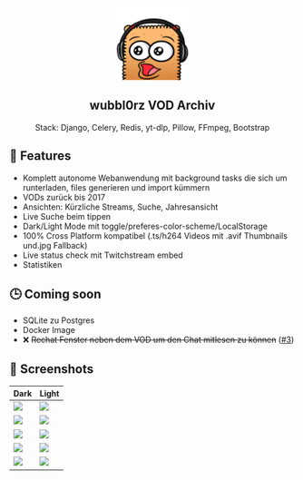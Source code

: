 <div align="center" width="100%">
    <img src="wubbl0rz_archiv/archiv/static/img/wubPog.png" width="128"/>
</div>

<div align="center" width="100%">
    <h2>wubbl0rz VOD Archiv</h2>
    <p>Stack: Django, Celery, Redis, yt-dlp, Pillow, FFmpeg, Bootstrap</p>
</div>

## 🚀 Features

* Komplett autonome Webanwendung mit background tasks die sich um runterladen, files generieren und import kümmern
* VODs zurück bis 2017
* Ansichten: Kürzliche Streams, Suche, Jahresansicht
* Live Suche beim tippen
* Dark/Light Mode mit toggle/preferes-color-scheme/LocalStorage
* 100% Cross Platform kompatibel (.ts/h264 Videos mit .avif Thumbnails und.jpg Fallback)
* Live status check mit Twitchstream embed
* Statistiken

## 🕒 Coming soon

* SQLite zu Postgres
* Docker Image
* ❌ ~~Rechat Fenster neben dem VOD um den Chat mitlesen zu können~~ ([#3](https://github.com/AgileProggers/wubbl0rz-archiv/issues/3))

## 📸 Screenshots

| Dark | Light |
| ---- | ----- |
| ![](https://raw.githubusercontent.com/AgileProggers/wubbl0rz-archiv/master/screenshots/index-dark.png) | ![](https://raw.githubusercontent.com/AgileProggers/wubbl0rz-archiv/master/screenshots/index-light.png) |
| ![](https://raw.githubusercontent.com/AgileProggers/wubbl0rz-archiv/master/screenshots/single-vod-dark.png) | ![](https://raw.githubusercontent.com/AgileProggers/wubbl0rz-archiv/master/screenshots/single-vod-light.png) |
| ![](https://raw.githubusercontent.com/AgileProggers/wubbl0rz-archiv/master/screenshots/search-dark.png) | ![](https://raw.githubusercontent.com/AgileProggers/wubbl0rz-archiv/master/screenshots/search-light.png) |
| ![](https://raw.githubusercontent.com/AgileProggers/wubbl0rz-archiv/master/screenshots/years-dark.png) | ![](https://raw.githubusercontent.com/AgileProggers/wubbl0rz-archiv/master/screenshots/years-light.png) |
| ![](https://raw.githubusercontent.com/AgileProggers/wubbl0rz-archiv/master/screenshots/stats-dark.png) | ![](https://raw.githubusercontent.com/AgileProggers/wubbl0rz-archiv/master/screenshots/stats-light.png) |
